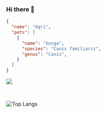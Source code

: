### Hi there 👋
```json
{
  "name": "Agri",
  "pets": [
    {
      "name": "bunga",
      "species": "Canis familiaris",
      "genus": "Canis",
    }
  ]
}
```
<!--
**agriedd/agriedd** is a ✨ _special_ ✨ repository because its `README.md` (this file) appears on your GitHub profile.

Here are some ideas to get you started:

- 🔭 I’m currently working on ...
- 🌱 I’m currently learning ...
- 👯 I’m looking to collaborate on ...
- 🤔 I’m looking for help with ...
- 💬 Ask me about ...
- 📫 How to reach me: ...
- 😄 Pronouns: ...
- ⚡ Fun fact: ...
-->

![](https://komarev.com/ghpvc/?username=agriedd)

<br/>

![Top Langs](https://github-readme-stats.vercel.app/api/top-langs/?username=agriedd&layout=compact)
